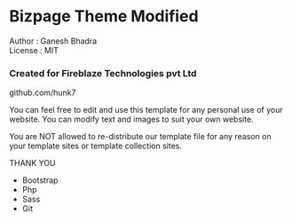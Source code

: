 # Bizpage Theme Modified
 Author : Ganesh Bhadra     
 License : MIT    
 ### Created for Fireblaze Technologies pvt Ltd     
 github.com/hunk7     

You can feel free to edit and use this template for any personal use of your website. You can modify text and images to suit your own website.

You are NOT allowed to re-distribute our template file for any reason on your template sites or template collection sites.

THANK YOU

- Bootstrap
- Php
- Sass
- Git
